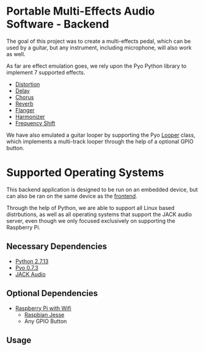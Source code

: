# Portable Multi-Effects Audio Software - Backend

The goal of this project was to create a multi-effects pedal, which can be used by a guitar, but any instrument, including microphone, will also work as well.

As far are effect emulation goes, we rely upon the Pyo Python library to implement 7 supported effects.

* [ Distortion](http://ajaxsoundstudio.com/pyodoc/api/classes/effects.html#disto)
* [ Delay ]( http://ajaxsoundstudio.com/pyodoc/api/classes/effects.html#delay )
* [ Chorus ](http://ajaxsoundstudio.com/pyodoc/api/classes/effects.html#chorus)
* [ Reverb ]( http://ajaxsoundstudio.com/pyodoc/api/classes/effects.html#strev )
* [ Flanger ]( http://ajaxsoundstudio.com/pyodoc/tutorials/pyoobject2.html )
* [ Harmonizer]( http://ajaxsoundstudio.com/pyodoc/api/classes/effects.html#harmonizer )
* [ Frequency Shift ]( http://ajaxsoundstudio.com/pyodoc/api/classes/effects.html#freqshift )

We have also emulated a guitar looper by supporting the Pyo [Looper](http://ajaxsoundstudio.com/pyodoc/api/classes/tableprocess.html#looper) class, which implements a multi-track looper through the help of a optional GPIO button.

# Supported Operating Systems
This backend application is designed to be run on an embedded device, but can also be ran on the same device as the [frontend](https://github.com/pmeas/pmeas-frontend).

Through the help of Python, we are able to support all Linux based distrbutions, as well as all operating systems that support the JACK audio server, even though we only focused exclusively on supporting the Raspberry Pi.

## Necessary Dependencies
* [Python 2.7.13]( https://www.python.org/downloads/ )
* [Pyo 0.7.3]( http://ajaxsoundstudio.com/software/pyo/ )
* [JACK Audio]( http://www.jackaudio.org/ )

## Optional Dependencies
* [Raspberry Pi with Wifi ]( https://www.raspberrypi.org/products/raspberry-pi-3-model-b/ )
  * [Raspbian Jesse](https://www.raspberrypi.org/downloads/raspbian/)
  * Any GPIO Button

## Usage

